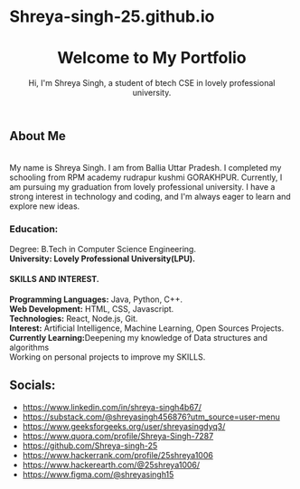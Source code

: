 # Shreya-singh-25.github.io
<!DOCTYPE html>
<html lang="en">
<head>
    <meta charset="UTF-8">
    <meta name="viewport" content="width=device-width, initial-scale=1.0">
    <link rel="stylesheet" href="styles.css">
</head>
<body>
    <header>
        <h1>Welcome to My Portfolio</h1>
        <p>Hi, I'm Shreya Singh, a student of btech CSE in lovely professional university.</p>
    </header>
    <section>
        <h2> About Me</h2>
        <p1><br>My name is Shreya Singh. I am from Ballia Uttar Pradesh. I completed my schooling from RPM academy rudrapur kushmi GORAKHPUR.
            Currently, I am pursuing my graduation from lovely professional university. I have a strong interest in technology and coding, and I'm always eager to learn and explore new ideas.</p>
        <h3><B><p2>Education:</p2></B></h3>
        <p3>Degree: B.Tech in Computer Science Engineering.</p3>
        <p4><br><b>University: Lovely Professional University(LPU).</b></p4>
        <h4><b>SKILLS AND INTEREST.</b></h4>
        <p5><b>Programming Languages:</b> Java, Python, C++.</p5>
        <p6><br><b>Web Development:</b> HTML, CSS, Javascript.</p6>
        <p7><br><b>Technologies:</b> React, Node.js, Git.</p7>
        <p8><br><b>Interest:</b> Artificial Intelligence, Machine Learning, Open Sources Projects.</p8>
        <p9><br><b>Currently Learning:</b>Deepening my knowledge of Data structures and algorithms</p9>
        <p10><br>Working on personal projects to improve my SKILLS.</p10>
    </section>
    <section>
        <h2><b>Socials:</b></h2>
        <ul>
            <li><a href="https://www.linkedin.com/in/shreya-singh4b67/">https://www.linkedin.com/in/shreya-singh4b67/</a>
            <li><a href="https://substack.com/@shreyasingh456876?utm_source=user-menu">https://substack.com/@shreyasingh456876?utm_source=user-menu</a></li>
            <li><a href="https://www.geeksforgeeks.org/user/shreyasingdyq3/">https://www.geeksforgeeks.org/user/shreyasingdyq3/</a></li>
            <li><a href="https://www.quora.com/profile/Shreya-Singh-7287">https://www.quora.com/profile/Shreya-Singh-7287</a></li>
            <li><a href="https://github.com/Shreya-singh-25">https://github.com/Shreya-singh-25</a></li>
            <li><a href="https://www.hackerrank.com/profile/25shreya1006">https://www.hackerrank.com/profile/25shreya1006</a></li>
            <li><a href="https://www.hackerearth.com/@25shreya1006/">https://www.hackerearth.com/@25shreya1006/</a></li>
            <li><a href="https://www.figma.com/@shreyasingh15">https://www.figma.com/@shreyasingh15</a></li>
                </li>

</body>
</html>
